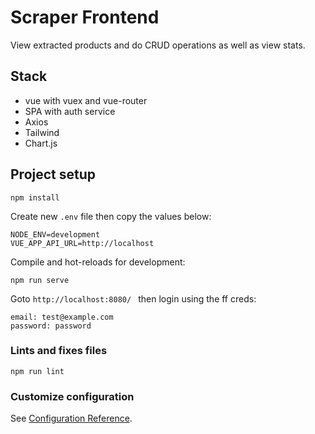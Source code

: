 # Scraper Frontend
View extracted products and do CRUD operations as well as view stats.

## Stack
- vue with vuex and vue-router
- SPA with auth service
- Axios
- Tailwind
- Chart.js
 

## Project setup
```
npm install
```

Create new `.env` file then copy the values below:

```
NODE_ENV=development
VUE_APP_API_URL=http://localhost
```

Compile and hot-reloads for development:

```
npm run serve
```

Goto `http://localhost:8080/ ` then login using the ff creds:
```
email: test@example.com
password: password
```

### Lints and fixes files
```
npm run lint
```

### Customize configuration
See [Configuration Reference](https://cli.vuejs.org/config/).

